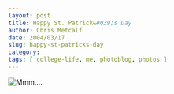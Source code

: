 ```yaml
---
layout: post
title: Happy St. Patrick&#039;s Day
author: Chris Metcalf
date: 2004/03/17
slug: happy-st-patricks-day
category: 
tags: [ college-life, me, photoblog, photos ]
---
```


<img src="/uploads//Set76_01.jpg" alt="Mmm...." />
